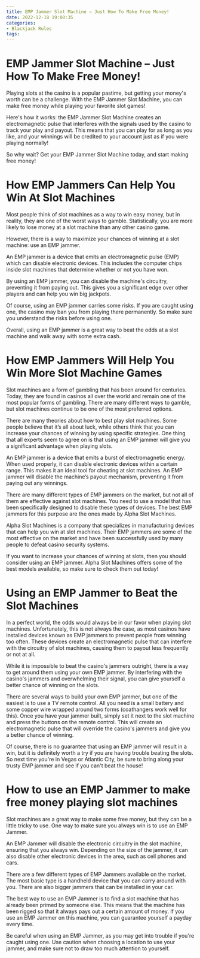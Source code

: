 ```yaml
---
title: EMP Jammer Slot Machine – Just How To Make Free Money!
date: 2022-12-18 19:00:35
categories:
- Blackjack Rules
tags:
---
```



#  EMP Jammer Slot Machine – Just How To Make Free Money!

Playing slots at the casino is a popular pastime, but getting your money's worth can be a challenge. With the EMP Jammer Slot Machine, you can make free money while playing your favorite slot games!

Here's how it works: the EMP Jammer Slot Machine creates an electromagnetic pulse that interferes with the signals used by the casino to track your play and payout. This means that you can play for as long as you like, and your winnings will be credited to your account just as if you were playing normally!

So why wait? Get your EMP Jammer Slot Machine today, and start making free money!

#  How EMP Jammers Can Help You Win At Slot Machines

Most people think of slot machines as a way to win easy money, but in reality, they are one of the worst ways to gamble. Statistically, you are more likely to lose money at a slot machine than any other casino game.

However, there is a way to maximize your chances of winning at a slot machine: use an EMP jammer.

An EMP jammer is a device that emits an electromagnetic pulse (EMP) which can disable electronic devices. This includes the computer chips inside slot machines that determine whether or not you have won.

By using an EMP jammer, you can disable the machine's circuitry, preventing it from paying out. This gives you a significant edge over other players and can help you win big jackpots.

Of course, using an EMP jammer carries some risks. If you are caught using one, the casino may ban you from playing there permanently. So make sure you understand the risks before using one.

Overall, using an EMP jammer is a great way to beat the odds at a slot machine and walk away with some extra cash.

#  How EMP Jammers Will Help You Win More Slot Machine Games

Slot machines are a form of gambling that has been around for centuries. Today, they are found in casinos all over the world and remain one of the most popular forms of gambling. There are many different ways to gamble, but slot machines continue to be one of the most preferred options.

There are many theories about how to best play slot machines. Some people believe that it’s all about luck, while others think that you can increase your chances of winning by using specific strategies. One thing that all experts seem to agree on is that using an EMP jammer will give you a significant advantage when playing slots.

An EMP jammer is a device that emits a burst of electromagnetic energy. When used properly, it can disable electronic devices within a certain range. This makes it an ideal tool for cheating at slot machines. An EMP jammer will disable the machine’s payout mechanism, preventing it from paying out any winnings.

There are many different types of EMP jammers on the market, but not all of them are effective against slot machines. You need to use a model that has been specifically designed to disable these types of devices. The best EMP jammers for this purpose are the ones made by Alpha Slot Machines.

Alpha Slot Machines is a company that specializes in manufacturing devices that can help you win at slot machines. Their EMP jammers are some of the most effective on the market and have been successfully used by many people to defeat casino security systems.

If you want to increase your chances of winning at slots, then you should consider using an EMP jammer. Alpha Slot Machines offers some of the best models available, so make sure to check them out today!

#  Using an EMP Jammer to Beat the Slot Machines

In a perfect world, the odds would always be in our favor when playing slot machines. Unfortunately, this is not always the case, as most casinos have installed devices known as EMP jammers to prevent people from winning too often. These devices create an electromagnetic pulse that can interfere with the circuitry of slot machines, causing them to payout less frequently or not at all.

While it is impossible to beat the casino's jammers outright, there is a way to get around them using your own EMP jammer. By interfering with the casino's jammers and overwhelming their signal, you can give yourself a better chance of winning on the slots.

There are several ways to build your own EMP jammer, but one of the easiest is to use a TV remote control. All you need is a small battery and some copper wire wrapped around two forms (coathangers work well for this). Once you have your jammer built, simply set it next to the slot machine and press the buttons on the remote control. This will create an electromagnetic pulse that will override the casino's jammers and give you a better chance of winning.

Of course, there is no guarantee that using an EMP jammer will result in a win, but it is definitely worth a try if you are having trouble beating the slots. So next time you're in Vegas or Atlantic City, be sure to bring along your trusty EMP jammer and see if you can't beat the house!

#  How to use an EMP Jammer to make free money playing slot machines

Slot machines are a great way to make some free money, but they can be a little tricky to use. One way to make sure you always win is to use an EMP Jammer.

An EMP Jammer will disable the electronic circuitry in the slot machine, ensuring that you always win. Depending on the size of the jammer, it can also disable other electronic devices in the area, such as cell phones and cars.

There are a few different types of EMP Jammers available on the market. The most basic type is a handheld device that you can carry around with you. There are also bigger jammers that can be installed in your car.

The best way to use an EMP Jammer is to find a slot machine that has already been primed by someone else. This means that the machine has been rigged so that it always pays out a certain amount of money. If you use an EMP Jammer on this machine, you can guarantee yourself a payday every time.

Be careful when using an EMP Jammer, as you may get into trouble if you're caught using one. Use caution when choosing a location to use your jammer, and make sure not to draw too much attention to yourself.
